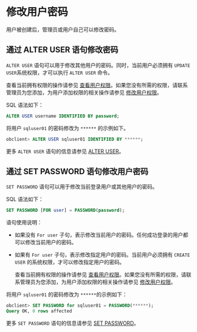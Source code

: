 # 修改用户密码

用户被创建后，管理员或用户自己可以修改密码。

## 通过 ALTER USER 语句修改密码

`ALTER USER` 语句可以用于修改其他用户的密码。同时，当前用户必须拥有 `UPDATE USER`系统权限，才可以执行 `ALTER USER` 命令。

查看当前拥有权限的操作请参见 [查看用户权限](../2.oracle-mode/4.view-user-permissions-of-oracle-mode.md)。如果您没有所需的权限，请联系管理员为您添加，为用户添加权限的相关操作请参见 [修改用户权限](../2.oracle-mode/5.modify-user-permissions-of-oracle-mode.md)。

SQL 语法如下：

```sql
ALTER USER username IDENTIFIED BY password;
```

将用户 `sqluser01` 的密码修改为 `******` 的示例如下。

```sql
obclient> ALTER USER sqluser01 IDENTIFIED BY ******;
```

更多 `ALTER USER` 语句的信息请参见 [ALTER USER](../../../../../4.development-reference/1.sql-syntax/3.common-tenant-of-oracle-mode/9.sql-statement-of-oracle-mode/1.ddl-of-oracle-mode/12.alter-user-of-oracle-mode.md)。

## 通过 SET PASSWORD 语句修改用户密码

`SET PASSWORD` 语句可以用于修改当前登录用户或其他用户的密码。

SQL 语法如下：

```sql
SET PASSWORD [FOR user] = PASSWORD(password);
```

语句使用说明：

* 如果没有 `For user` 子句，表示修改当前用户的密码。任何成功登录的用户都可以修改当前用户的密码。

* 如果有 `For user` 子句，表示修改指定用户的密码。当前用户必须拥有 `CREATE USER` 的系统权限，才可以修改指定用户的密码。

  查看当前拥有权限的操作请参见 [查看用户权限](../2.oracle-mode/4.view-user-permissions-of-oracle-mode.md)。如果您没有所需的权限，请联系管理员为您添加，为用户添加权限的相关操作请参见 [修改用户权限](../2.oracle-mode/5.modify-user-permissions-of-oracle-mode.md)。
  
将用户 `sqluser01` 的密码修改为 `******`的示例如下：

```sql
obclient> SET PASSWORD for sqluser01 = PASSWORD(******);
Query OK, 0 rows affected
```

更多 `SET PASSWORD` 语句的信息请参见 [SET PASSWORD](../../../../../4.development-reference/1.sql-syntax/3.common-tenant-of-oracle-mode/9.sql-statement-of-oracle-mode/3.dcl-of-oracle-mode/33.set-password-of-oracle-mode.md)。
